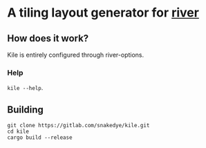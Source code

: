 # A tiling layout generator for [river](https://github.com/ifreund/river)

## How does it work?

Kile is entirely configured through river-options.

### Help
`kile --help`.

## Building

```shell
git clone https://gitlab.com/snakedye/kile.git
cd kile
cargo build --release
```
